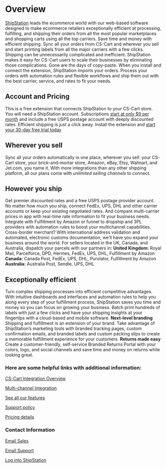 # Overview
 [ShipStation](https://www.shipstation.com/)  leads the ecommerce world with our web-based software designed to make ecommerce retailers exceptionally efficient at processing, fulfilling, and shipping their orders from all the most popular marketplaces and shopping carts using all the top carriers.
Save time and money with efficient shipping. Sync all your orders from CS-Cart and wherever you sell and start printing labels from all the major carriers with a few clicks.
Shipping can be unnecessarily complicated and inefficient. ShipStation makes it easy for CS-Cart users to scale their businesses by eliminating those complications. Gone are the days of copy-paste. When you install and connect the extension, ShipStation imports your orders. Process your orders with automation rules and flexible workflows and ship them out with the best carrier, service, and rates to fit your needs.
 
## Account and Pricing
This is a free extension that connects ShipStation to your CS-Cart store. You will need a ShipStation account. Subscriptions [start at only $9 per month](https://www.shipstation.com/pricing/)  and include a free USPS postage account with deeply discounted rates.
Efficient shipping is just a click away. Install the extension and  [start your 30-day free trial today](https://www.shipstation.com/) 
 
## Wherever you sell
Sync all your orders automatically in one place, wherever you sell: your CS-Cart store, your brick-and-mortar store, Amazon, eBay, Etsy, Walmart, and Jet.com, you name it. With more integrations than any other shipping platform, all our plans come with *unlimited selling channels* to connect.
 
## However you ship
Get premier discounted rates and a free USPS postage provider account. No matter how much you ship, connect FedEx, UPS, DHL and other carrier accounts or keep your existing negotiated rates. And compare multi-carrier prices in app with real-time rate information to fit your business needs.
Integrate with Fulfillment by Amazon or funnel to dropship and 3PL providers with automation rules to boost your multichannel capabilities.
Cross-border merchant? With international address validation and automated, electronic customs documentation, we’ll have you expand your business around the world. For sellers located in the UK, Canada, and Australia, dispatch your parcels with our partners in:
**United Kingdom:** Royal Mail, Parcelforce, DPD, Hermes, FedEx, UPS, DHL, Fulfillment by Amazon
**Canada:** Canada Post, FedEx, UPS, DHL, Purolator, Fulfillment by Amazon
**Australia:** Australia Post, Sendle, UPS, DHL
 
## Exceptionally efficient
Turn complex shipping processes into efficient competitive advantages. With intuitive dashboards and interfaces and automation rules to help you along every step of your fulfillment process, ShipStation saves you time and money so you can focus on growing your business.
Batch print hundreds of labels with just a few clicks and have your shipping insights at your fingertips with a cloud-based and mobile software.
**Next-level branding**
Shipping and fulfillment is an extension of your brand. Take advantage of ShipStation’s marketing tools with branded tracking pages, custom confirmation emails, and branded labels and custom packing slips to create a memorable fulfillment experience for your customers.
**Returns made easy**
Create a customer-friendly, self-service Branded Returns Portal with your colors, logo, and social channels and save time and money on returns while looking great.
 
### Here are some helpful links with additional information:
 [CS-Cart Integration Overview](https://www.shipstation.com/partners/cs-cart/) 

 [Multi-channel Integration](http://www.shipstation.com/partners/) 

 [See all our features](http://www.shipstation.com/features/) 

 [Support policy](http://www.shipstation.com/Support-Policy/) 

 [Pricing details](http://www.shipstation.com/pricing) 

### Contact Information
 [Email Sales](mailto:sales@shipstation.com)

 [Email Support](mailto:support@shipstation.com)

 [Log into ShipStation](https://app.shipstation.com/)
